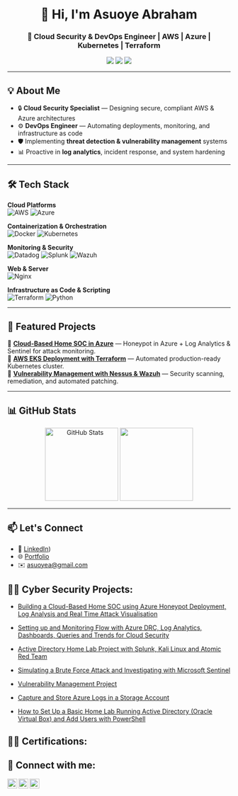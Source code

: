 <!-- Profile Header -->
<h1 align="center">👋 Hi, I'm Asuoye Abraham</h1>
<h3 align="center">🚀 Cloud Security & DevOps Engineer | AWS | Azure | Kubernetes | Terraform</h3>

<p align="center">
  <a href="https://www.linkedin.com/in/asuoyeabraham"><img src="https://img.shields.io/badge/LinkedIn-0077B5?style=flat-square&logo=linkedin&logoColor=white"/></a>
  <a href="mailto:asuoyea@gmail.com"><img src="https://img.shields.io/badge/Email-D14836?style=flat-square&logo=gmail&logoColor=white"/></a>
  <a href="https://yourportfolio.com"><img src="https://img.shields.io/badge/Portfolio-000000?style=flat-square&logo=vercel&logoColor=white"/></a>
</p>

---

## 💡 About Me  
- 🔒 **Cloud Security Specialist** — Designing secure, compliant AWS & Azure architectures  
- ⚙️ **DevOps Engineer** — Automating deployments, monitoring, and infrastructure as code  
- 🛡️ Implementing **threat detection & vulnerability management** systems  
- 📊 Proactive in **log analytics**, incident response, and system hardening  

---

## 🛠️ Tech Stack  

**Cloud Platforms**  
![AWS](https://img.shields.io/badge/AWS-FF9900?style=for-the-badge&logo=amazon-aws&logoColor=white)
![Azure](https://img.shields.io/badge/Azure-0078D4?style=for-the-badge&logo=microsoft-azure&logoColor=white)

**Containerization & Orchestration**  
![Docker](https://img.shields.io/badge/Docker-2496ED?style=for-the-badge&logo=docker&logoColor=white)
![Kubernetes](https://img.shields.io/badge/Kubernetes-326CE5?style=for-the-badge&logo=kubernetes&logoColor=white)

**Monitoring & Security**  
![Datadog](https://img.shields.io/badge/Datadog-632CA6?style=for-the-badge&logo=datadog&logoColor=white)
![Splunk](https://img.shields.io/badge/Splunk-000000?style=for-the-badge&logo=splunk&logoColor=white)
![Wazuh](https://img.shields.io/badge/Wazuh-017CFF?style=for-the-badge&logo=wazuh&logoColor=white)

**Web & Server**  
![Nginx](https://img.shields.io/badge/Nginx-009639?style=for-the-badge&logo=nginx&logoColor=white)

**Infrastructure as Code & Scripting**  
![Terraform](https://img.shields.io/badge/Terraform-623CE4?style=for-the-badge&logo=terraform&logoColor=white)
![Python](https://img.shields.io/badge/Python-3776AB?style=for-the-badge&logo=python&logoColor=white)

---

## 📂 Featured Projects  

🔹 **[Cloud-Based Home SOC in Azure](#)** — Honeypot in Azure + Log Analytics & Sentinel for attack monitoring.  
🔹 **[AWS EKS Deployment with Terraform](#)** — Automated production-ready Kubernetes cluster.  
🔹 **[Vulnerability Management with Nessus & Wazuh](#)** — Security scanning, remediation, and automated patching.  

---

## 📊 GitHub Stats  

<p align="center">
  <img src="https://github-readme-stats.vercel.app/api?username=asuoye&show_icons=true&theme=radical" alt="GitHub Stats" height="165"/>
  <img src="https://github-readme-stats.vercel.app/api/top-langs/?username=asuoye&layout=compact&theme=radical" height="165"/>
</p>

---

## 📫 Let's Connect  
- 💼 [LinkedIn](https://www.linkedin.com/in/asuoyeabraham/))  
- 🌐 [Portfolio](https://github.com/asuoye)
- ✉️ asuoyea@gmail.com  



<h2>👨‍💻 Cyber Security Projects:</h2>

- [Building a Cloud-Based Home SOC using Azure Honeypot Deployment, Log Analysis and Real Time Attack Visualisation](https://github.com/asuoye/Azure-Cloud-SOC-Honeypot-Log-Analytics-Real-Time-Attack-Monitoring)

- [Setting up and Monitoring Flow with Azure DRC, Log Analytics, Dashboards, Queries and Trends for Cloud Security](https://github.com/asuoye/Azure-Cloud-SOC-DCR-Log-Analytics-Real-Time-Security-Dashboards-.)

- [Active Directory Home Lab Project with Splunk, Kali Linux and Atomic Red Team](https://github.com/asuoye/Active_Directory_Lab)

- [Simulating a Brute Force Attack and Investigating with Microsoft Sentinel](https://github.com/asuoye/Simulating-a-Brute-Force-attack-and-investigating-with-Microsoft-Sentinel)

- [Vulnerability Management Project](https://github.com/asuoye/Vulnerability-Management-Project)

- [Capture and Store Azure Logs in a Storage Account](https://github.com/asuoye/Capture-and-Storing-Azure-Logs-in-a-Secure-Storage-Account)


- [How to Set Up a Basic Home Lab Running Active Directory (Oracle Virtual Box) and Add Users with PowerShell](https://github.com/asuoye/Virtual_Cybersecurity_HomeLab)


<h2>👨‍💻 Certifications:</h2>

<h2> 🤳 Connect with me:</h2>

[<img align="left" alt="asuoyeabraham | Twitter" width="22px" src="https://cdn.jsdelivr.net/npm/simple-icons@v3/icons/twitter.svg" />][twitter]
[<img align="left" alt="asuoyeabraham | LinkedIn" width="22px" src="https://cdn.jsdelivr.net/npm/simple-icons@v3/icons/linkedin.svg" />][linkedin]
[<img align="left" alt="asuoyeabraham | Instagram" width="22px" src="https://cdn.jsdelivr.net/npm/simple-icons@v3/icons/instagram.svg" />][instagram]

[twitter]: https://twitter.com/asuoyeabraham
[youtube]: https://www.youtube.com/c/asuoyeabraham
[instagram]: https://www.instagram.com/asuoyeabraham/
[linkedin]: https://linkedin.com/in/asuoyeabraham

<!--
**joshmadakor1/joshmadakor1** is a ✨ _special_ ✨ repository because its `README.md` (this file) appears on your GitHub profile.

Here are some ideas to get you started:

- 🔭 I’m currently working on ...
- 🌱 I’m currently learning ...
- 👯 I’m looking to collaborate on ...
- 🤔 I’m looking for help with ...
- 💬 Ask me about ...
- 📫 How to reach me: ...
- 😄 Pronouns: ...
- ⚡ Fun fact: ...
-->
